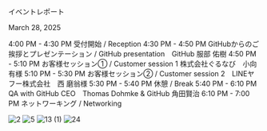イベントレポート

March 28, 2025

4:00 PM - 4:30 PM 受付開始 / Reception
4:30 PM - 4:50 PM GitHubからのご挨拶とプレゼンテーション / GitHub presentation　GitHub 服部 佑樹
4:50 PM - 5:10 PM お客様セッション① / Customer session 1 株式会社ぐるなび　小向 有様
5:10 PM - 5:30 PM お客様セッション② / Customer session 2　LINEヤフー株式会社　西 磨翁様
5:30 PM - 5:40 PM 休憩 / Break
5:40 PM - 6:10 PM QA with GitHub CEO　Thomas Dohmke & GitHub 角田賢治
6:10 PM - 7:00 PM ネットワーキング / Networking

![2](https://github.com/user-attachments/assets/0bca69cb-6fd8-4c69-ac83-a02505c98537)
![5](https://github.com/user-attachments/assets/57ff5b27-266c-44b2-a255-8fee4549578a)
![13 (1)](https://github.com/user-attachments/assets/6f49ca5e-2c3b-49a1-a325-4a9ff7477d39)
![24](https://github.com/user-attachments/assets/b3f6a0bf-c8f4-4e67-ab8c-196e514f61b9)
